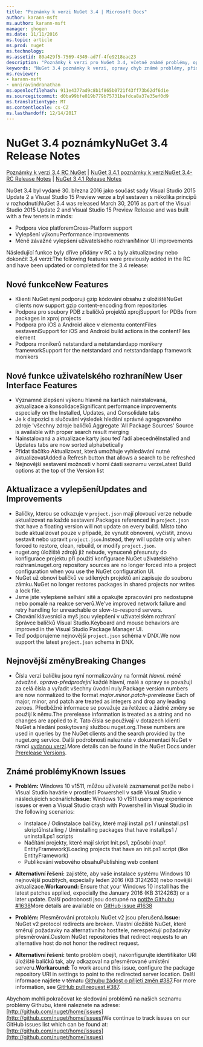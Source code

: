 ```yaml
---
title: "Poznámky k verzi NuGet 3.4 | Microsoft Docs"
author: karann-msft
ms.author: karann-msft
manager: ghogen
ms.date: 11/11/2016
ms.topic: article
ms.prod: nuget
ms.technology: 
ms.assetid: 80a429f5-7569-4349-ad7f-4fe9218eac23
description: "Poznámky k verzi pro NuGet 3.4, včetně známé problémy, opravy chyb, přidaných funkcí a chcete."
keywords: "NuGet 3.4 poznámky k verzi, opravy chyb známé problémy, přidat funkce, chcete"
ms.reviewer:
- karann-msft
- unniravindranathan
ms.openlocfilehash: 911e4377ad9c8b1f865b0721f43ff73b62df6d1e
ms.sourcegitcommit: d0ba99bfe019b779b75731bafdca8a37e35ef0d9
ms.translationtype: MT
ms.contentlocale: cs-CZ
ms.lasthandoff: 12/14/2017
---
```

# <a name="nuget-34-release-notes"></a><span data-ttu-id="3064b-104">NuGet 3.4 poznámky</span><span class="sxs-lookup"><span data-stu-id="3064b-104">NuGet 3.4 Release Notes</span></span>

<span data-ttu-id="3064b-105">[Poznámky k verzi 3.4 RC NuGet](../release-notes/nuget-3.4-RC.md) | [NuGet 3.4.1 poznámky k verzi](../release-notes/nuget-3.4.1.md)</span><span class="sxs-lookup"><span data-stu-id="3064b-105">[NuGet 3.4-RC Release Notes](../release-notes/nuget-3.4-RC.md) | [NuGet 3.4.1 Release Notes](../release-notes/nuget-3.4.1.md)</span></span>

<span data-ttu-id="3064b-106">NuGet 3.4 byl vydané 30. března 2016 jako součást sady Visual Studio 2015 Update 2 a Visual Studio 15 Preview verze a byl sestaven s několika principů v rozhodnutí:</span><span class="sxs-lookup"><span data-stu-id="3064b-106">NuGet 3.4 was released March 30, 2016 as part of the Visual Studio 2015 Update 2 and Visual Studio 15 Preview Release and was built with a few tenets in minds:</span></span>

*  <span data-ttu-id="3064b-107">Podpora více platforem</span><span class="sxs-lookup"><span data-stu-id="3064b-107">Cross-Platform support</span></span>
*  <span data-ttu-id="3064b-108">Vylepšení výkonu</span><span class="sxs-lookup"><span data-stu-id="3064b-108">Performance improvements</span></span>
*  <span data-ttu-id="3064b-109">Méně závažné vylepšení uživatelského rozhraní</span><span class="sxs-lookup"><span data-stu-id="3064b-109">Minor UI improvements</span></span>

<span data-ttu-id="3064b-110">Následující funkce byly dříve přidány v RC a byly aktualizovány nebo dokončit 3,4 verzi:</span><span class="sxs-lookup"><span data-stu-id="3064b-110">The following features were previously added in the RC and have been updated or completed for the 3.4 release:</span></span>

## <a name="new-features"></a><span data-ttu-id="3064b-111">Nové funkce</span><span class="sxs-lookup"><span data-stu-id="3064b-111">New Features</span></span>

* <span data-ttu-id="3064b-112">Klienti NuGet nyní podporují gzip kódování obsahu z úložiště</span><span class="sxs-lookup"><span data-stu-id="3064b-112">NuGet clients now support gzip content-encoding from repositories</span></span>
* <span data-ttu-id="3064b-113">Podpora pro soubory PDB z balíčků projektů xproj</span><span class="sxs-lookup"><span data-stu-id="3064b-113">Support for PDBs from packages in xproj projects</span></span>
* <span data-ttu-id="3064b-114">Podpora pro iOS a Android akce v elementu contentFiles sestavení</span><span class="sxs-lookup"><span data-stu-id="3064b-114">Support for iOS and Android build actions in the contentFiles element</span></span>
* <span data-ttu-id="3064b-115">Podpora monikerů netstandard a netstandardapp monikery framework</span><span class="sxs-lookup"><span data-stu-id="3064b-115">Support for the netstandard and netstandardapp framework monikers</span></span>

## <a name="new-user-interface-features"></a><span data-ttu-id="3064b-116">Nové funkce uživatelského rozhraní</span><span class="sxs-lookup"><span data-stu-id="3064b-116">New User Interface Features</span></span>

* <span data-ttu-id="3064b-117">Významné zlepšení výkonu hlavně na kartách nainstalovaná, aktualizace a konsolidace</span><span class="sxs-lookup"><span data-stu-id="3064b-117">Significant performance improvements especially on the Installed, Updates, and Consolidate tabs</span></span>
* <span data-ttu-id="3064b-118">Je k dispozici s slučování výsledek hledání správné agregovaného zdroje 'všechny zdroje balíčků.</span><span class="sxs-lookup"><span data-stu-id="3064b-118">Aggregate 'All Package Sources' Source is available with proper search result merging</span></span>
* <span data-ttu-id="3064b-119">Nainstalovaná a aktualizace karty jsou teď řadí abecedně</span><span class="sxs-lookup"><span data-stu-id="3064b-119">Installed and Updates tabs are now sorted alphabetically</span></span>
* <span data-ttu-id="3064b-120">Přidat tlačítko Aktualizovat, která umožňuje vyhledávání nutné aktualizovat</span><span class="sxs-lookup"><span data-stu-id="3064b-120">Added a Refresh button that allows a search to be refreshed</span></span>
* <span data-ttu-id="3064b-121">Nejnovější sestavení možnosti v horní části seznamu verze</span><span class="sxs-lookup"><span data-stu-id="3064b-121">Latest Build options at the top of the Version list</span></span>

## <a name="updates-and-improvements"></a><span data-ttu-id="3064b-122">Aktualizace a vylepšení</span><span class="sxs-lookup"><span data-stu-id="3064b-122">Updates and Improvements</span></span>

* <span data-ttu-id="3064b-123">Balíčky, kterou se odkazuje v `project.json` mají plovoucí verze nebude aktualizovat na každé sestavení.</span><span class="sxs-lookup"><span data-stu-id="3064b-123">Packages referenced in `project.json` that have a floating version will not update on every build.</span></span> <span data-ttu-id="3064b-124">Místo toho bude aktualizovat pouze v případě, že vynutit obnovení, vyčistit, znovu sestavit nebo upravit `project.json`.</span><span class="sxs-lookup"><span data-stu-id="3064b-124">Instead, they will update only when forced to restore, clean, rebuild, or modify `project.json`.</span></span>
* <span data-ttu-id="3064b-125">nuget.org úložiště zdrojů již nebude, vynuceně přesunuty do konfigurace projektu při použití konfigurace NuGet uživatelského rozhraní.</span><span class="sxs-lookup"><span data-stu-id="3064b-125">nuget.org repository sources are no longer forced into a project configuration when you use the NuGet configuration UI.</span></span>
* <span data-ttu-id="3064b-126">NuGet už obnoví balíčků ve sdílených projektů ani zapisuje do souboru zámku.</span><span class="sxs-lookup"><span data-stu-id="3064b-126">NuGet no longer restores packages in shared projects nor writes a lock file.</span></span>
* <span data-ttu-id="3064b-127">Jsme jste vylepšené selhání sítě a opakujte zpracování pro nedostupné nebo pomalé na reakce serverů.</span><span class="sxs-lookup"><span data-stu-id="3064b-127">We've improved network failure and retry handling for unreachable or slow-to-respond servers.</span></span>
* <span data-ttu-id="3064b-128">Chování klávesnici a myš jsou vylepšení v uživatelském rozhraní Správce balíčků Visual Studio.</span><span class="sxs-lookup"><span data-stu-id="3064b-128">Keyboard and mouse behaviors are improved in the Visual Studio Package Manager UI.</span></span>
* <span data-ttu-id="3064b-129">Teď podporujeme nejnovější `project.json` schéma v DNX.</span><span class="sxs-lookup"><span data-stu-id="3064b-129">We now support the latest `project.json` schema in DNX.</span></span>

## <a name="breaking-changes"></a><span data-ttu-id="3064b-130">Nejnovější změny</span><span class="sxs-lookup"><span data-stu-id="3064b-130">Breaking Changes</span></span>

* <span data-ttu-id="3064b-131">Čísla verzí balíčku jsou nyní normalizovány na formát *hlavní*. *méně závažné*. *oprava*-*předprodejní* každé hlavní, malé a opravy se považují za celá čísla a vyřadit všechny úvodní nuly.</span><span class="sxs-lookup"><span data-stu-id="3064b-131">Package version numbers are now normalized to the format *major*.*minor*.*patch*-*prerelease*   Each of major, minor, and patch are treated as integers and drop any leading zeroes.</span></span>  <span data-ttu-id="3064b-132">Předběžné informace se považuje za řetězec a žádné změny se použijí k němu.</span><span class="sxs-lookup"><span data-stu-id="3064b-132">The prerelease information is treated as a string and no changes are applied to it.</span></span> <span data-ttu-id="3064b-133">Tato čísla se používají v dotazech klienti NuGet a hledání poskytovaný službou nuget.org.</span><span class="sxs-lookup"><span data-stu-id="3064b-133">These numbers are used in queries by the NuGet clients and the search provided by the nuget.org service.</span></span>  <span data-ttu-id="3064b-134">Další podrobnosti naleznete v dokumentaci NuGet v rámci [vydanou verzí](../create-packages/prerelease-packages.md).</span><span class="sxs-lookup"><span data-stu-id="3064b-134">More details can be found in the NuGet Docs under [Prerelease Versions](../create-packages/prerelease-packages.md).</span></span>

## <a name="known-issues"></a><span data-ttu-id="3064b-135">Známé problémy</span><span class="sxs-lookup"><span data-stu-id="3064b-135">Known Issues</span></span>

* <span data-ttu-id="3064b-136">**Problém:** Windows 10 v1511, můžou uživatelé zaznamenat potíže nebo i Visual Studio havárie v prostředí Powershell v sadě Visual Studio v následujících scénářích:</span><span class="sxs-lookup"><span data-stu-id="3064b-136">**Issue:** Windows 10 v1511 users may experience issues or even a Visual Studio crash with Powershell in Visual Studio in the following scenarios:</span></span>
    * <span data-ttu-id="3064b-137">Instalace / Odinstalace balíčky, které mají install.ps1 / uninstall.ps1 skriptů</span><span class="sxs-lookup"><span data-stu-id="3064b-137">Installing / Uninstalling packages that have install.ps1 / uninstall.ps1 scripts</span></span>
    * <span data-ttu-id="3064b-138">Načítání projekty, které mají skript Init.ps1, způsobí (např. EntityFramework)</span><span class="sxs-lookup"><span data-stu-id="3064b-138">Loading projects that have an init.ps1 script (like EntityFramework)</span></span>
    * <span data-ttu-id="3064b-139">Publikování webového obsahu</span><span class="sxs-lookup"><span data-stu-id="3064b-139">Publishing web content</span></span>

* <span data-ttu-id="3064b-140">**Alternativní řešení:** zajistěte, aby vaše instalace systému Windows 10 nejnovější použitých, expecially leden 2016 (KB 3124263) nebo novější aktualizace.</span><span class="sxs-lookup"><span data-stu-id="3064b-140">**Workaround:** Ensure that your Windows 10 install has the latest patches applied, expecially the January 2016 (KB 3124263) or a later update.</span></span>  <span data-ttu-id="3064b-141">Další podrobnosti jsou dostupné na [potíže Githubu #1638](http://github.com/nuget/home/issues/1638)</span><span class="sxs-lookup"><span data-stu-id="3064b-141">More details are available on [GitHub issue #1638](http://github.com/nuget/home/issues/1638)</span></span>

* <span data-ttu-id="3064b-142">**Problém:** Přesměrování protokolu NuGet v2 jsou přerušená.</span><span class="sxs-lookup"><span data-stu-id="3064b-142">**Issue:** NuGet v2 protocol redirects are broken.</span></span>
<span data-ttu-id="3064b-143">Vlastní úložiště NuGet, které směrují požadavky na alternativního hostitele, nerespektují požadavky přesměrování.</span><span class="sxs-lookup"><span data-stu-id="3064b-143">Custom NuGet repositories that redirect requests to an alternative host do not honor the redirect request.</span></span>
* <span data-ttu-id="3064b-144">**Alternativní řešení:** tento problém obejít, nakonfigurujte identifikátor URI úložiště balíčků tak, aby odkazoval na přesměrované umístění serveru.</span><span class="sxs-lookup"><span data-stu-id="3064b-144">**Workaround:**  To work around this issue, configure the package repository URI in settings to point to the redirected server location.</span></span>
<span data-ttu-id="3064b-145">Další informace najdete v tématu [Githubu žádost o přijetí změn #387](https://github.com/NuGet/NuGet.Client/pull/387).</span><span class="sxs-lookup"><span data-stu-id="3064b-145">For more information, see [GitHub pull request #387](https://github.com/NuGet/NuGet.Client/pull/387).</span></span>

<span data-ttu-id="3064b-146">Abychom mohli pokračovat ke sledování problémů na našich seznamu problémy Githubu, které naleznete na adrese: [http://github.com/nuget/home/issues](http://github.com/nuget/home/issues)</span><span class="sxs-lookup"><span data-stu-id="3064b-146">We continue to track issues on our GitHub issues list which can be found at: [http://github.com/nuget/home/issues](http://github.com/nuget/home/issues)</span></span>